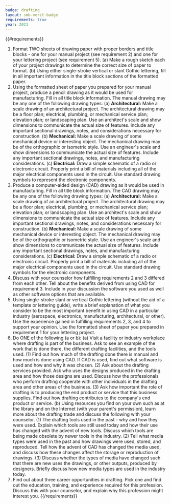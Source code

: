 ```yaml
---
badge: drafting
layout: smb-merit-badge
requirements: true
year: 2021
---
```


{{#requirements}}
1. Format TWO sheets of drawing paper with proper borders and title blocks - one for your manual project (see requirement 2) and one for your lettering project (see requirement 5).
    (a) Make a rough sketch each of your project drawings to determine the correct size of paper to format.
    (b) Using either single-stroke vertical or slant Gothic lettering, fill in all important information in the title block sections of the formatted paper.
2. Using the formatted sheet of paper you prepared for your manual project, produce a pencil drawing as it would be used for manufacturing. Fill in all title block information. The manual drawing may be any one of the following drawing types:
    (a) **Architectural:** Make a scale drawing of an architectural project. The architectural drawing may be a floor plan; electrical, plumbing, or mechanical service plan; elevation plan; or landscaping plan. Use an architect's scale and show dimensions to communicate the actual size of features. Include any important sectional drawings, notes, and considerations necessary for construction.
    (b) **Mechanical:** Make a scale drawing of some mechanical device or interesting object. The mechanical drawing may be of the orthographic or isometric style. Use an engineer's scale and show dimensions to communicate the actual size of features. Include any important sectional drawings, notes, and manufacturing considerations.
    (c) **Electrical:** Draw a simple schematic of a radio or electronic circuit. Properly print a bill of materials including all of the major electrical components used in the circuit. Use standard drawing symbols to represent the electronic components.
3. Produce a computer-aided design (CAD) drawing as it would be used in manufacturing. Fill in all title block information. The CAD drawing may be any one of the following drawing types:
    (a) **Architectural:** Make a scale drawing of an architectural project. The architectural drawing may be a floor plan; electrical, plumbing, or mechanical service plan; elevation plan; or landscaping plan. Use an architect's scale and show dimensions to communicate the actual size of features. Include any important sectional drawings, notes, and considerations necessary for construction.
    (b) **Mechanical:** Make a scale drawing of some mechanical device or interesting object. The mechanical drawing may be of the orthographic or isometric style. Use an engineer's scale and show dimensions to communicate the actual size of features. Include any important sectional drawings, notes, and manufacturing considerations.
    (c) **Electrical:** Draw a simple schematic of a radio or electronic circuit. Properly print a bill of materials including all of the major electrical components used in the circuit. Use standard drawing symbols for the electronic components.
4. Discuss with your counselor how fulfilling requirements 2 and 3 differed from each other. Tell about the benefits derived from using CAD for requirement 3. Include in your discussion the software you used as well as other software options that are available.
5. Using single-stroke slant or vertical Gothic lettering (without the aid of a template or lettering guide), write a brief explanation of what you consider to be the most important benefit in using CAD in a particular industry (aerospace, electronics, manufacturing, architectural, or other). Use the experience gained in fulfilling requirements 2, 3, and 4 to support your opinion. Use the formatted sheet of paper you prepared in requirement 1 for your lettering project.
6. Do ONE of the following (a or b):
    (a) Visit a facility or industry workplace where drafting is part of the business. Ask to see an example of the work that is done there, the different drafting facilities, and the tools used.
        (1) Find out how much of the drafting done there is manual and how much is done using CAD. If CAD is used, find out what software is used and how and why it was chosen.
        (2) Ask about the drafting services provided. Ask who uses the designs produced in the drafting area and how those designs are used. Discuss how the professionals who perform drafting cooperate with other individuals in the drafting area and other areas of the business.
        (3) Ask how important the role of drafting is to producing the end product or service that this business supplies. Find out how drafting contributes to the company's end product or service.
    (b) Using resources you find on your own such as at the library and on the Internet (with your parent's permission), learn more about the drafting trade and discuss the following with your counselor.
        (1) The drafting tools used in the past - why and how they were used. Explain which tools are still used today and how their use has changed with the advent of new tools. Discuss which tools are being made obsolete by newer tools in the industry.
        (2) Tell what media types were used in the past and how drawings were used, stored, and reproduced. Tell how the advent of CAD has changed the media used, and discuss how these changes affect the storage or reproduction of drawings.
        (3) Discuss whether the types of media have changed such that there are new uses the drawings, or other outputs, produced by designers. Briefly discuss how new media types are used in the industry today.
7. Find out about three career opportunities in drafting. Pick one and find out the education, training, and experience required for this profession. Discuss this with your counselor, and explain why this profession might interest you.
{{/requirements}}
